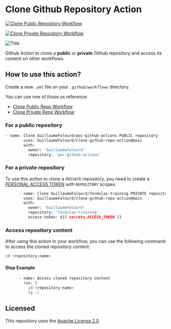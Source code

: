 # Clone Github Repository Action

[![Clone Public Repository Workflow](https://github.com/GuillaumeFalourd/clone-github-repo-action/actions/workflows/public-repo.yml/badge.svg)](https://github.com/GuillaumeFalourd/clone-github-repo-action/actions/workflows/public-repo.yml)

[![Clone Private Repository Workflow](https://github.com/GuillaumeFalourd/clone-github-repo-action/actions/workflows/private-repo.yml/badge.svg)](https://github.com/GuillaumeFalourd/clone-github-repo-action/actions/workflows/private-repo.yml)

![Title](https://user-images.githubusercontent.com/22433243/117468930-900a9800-af2b-11eb-9bd4-0aa16465f952.png)

Github Action to clone a **public** or **private** Github repository and access its content on other workflows.

## How to use this action?

Create a new `.yml` file on your `.github/workflows` directory.

You can use one of those as reference:

- [Clone Public Repo Workflow](https://github.com/GuillaumeFalourd/clone-github-repo-action/blob/main/.github/workflows/public-repo.yml)
- [Clone Private Repo Workflow](https://github.com/GuillaumeFalourd/clone-github-repo-action/blob/main/.github/workflows/private-repo.yml)

### For a public repository

```bash
- name: Clone GuillaumeFalourd/poc-github-actions PUBLIC repository
        uses: GuillaumeFalourd/clone-github-repo-action@main
        with:
          owner: 'GuillaumeFalourd'
          repository: 'poc-github-actions'
```

### For a private repository

To use this action to clone a `PRIVATE` repository, you need to create a [PERSONAL ACCESS TOKEN](https://github.com/settings/tokens) with `REPOSITORY` scopes.

```bash
      - name: Clone GuillaumeFalourd/formulas-training PRIVATE repository
        uses: GuillaumeFalourd/clone-github-repo-action@main
        with:
          owner: 'GuillaumeFalourd'
          repository: 'formulas-training'
          access-token: ${{ secrets.ACCESS_TOKEN }}
```

### Access repository content

After using this action in your workflow, you can use the following command to access the cloned repository content:

```bash
cd <repository-name>
```

#### Step Example

```bash
      - name: Access cloned repository content
        run: |
          cd <repository-name>
          ls -l
```

## Licensed

This repository uses the [Apache License 2.0](https://github.com/GuillaumeFalourd/aws-cliaction/blob/main/LICENSE)
